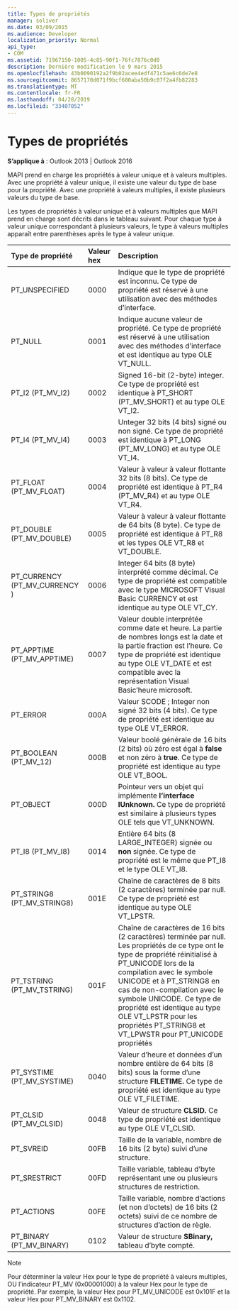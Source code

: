 ```yaml
---
title: Types de propriétés
manager: soliver
ms.date: 03/09/2015
ms.audience: Developer
localization_priority: Normal
api_type:
- COM
ms.assetid: 71967150-1005-4c85-90f1-76fc7876c0d0
description: Dernière modification le 9 mars 2015
ms.openlocfilehash: 43b0090192a2f9b02acee4edf471c5ae6c6de7e8
ms.sourcegitcommit: 8657170d071f9bcf680aba50b9c07f2a4fb82283
ms.translationtype: MT
ms.contentlocale: fr-FR
ms.lasthandoff: 04/28/2019
ms.locfileid: "33407052"
---
```

# <a name="property-types"></a>Types de propriétés

  
  
**S’applique à** : Outlook 2013 | Outlook 2016 
  
MAPI prend en charge les propriétés à valeur unique et à valeurs multiples. Avec une propriété à valeur unique, il existe une valeur du type de base pour la propriété. Avec une propriété à valeurs multiples, il existe plusieurs valeurs du type de base. 
  
Les types de propriétés à valeur unique et à valeurs multiples que MAPI prend en charge sont décrits dans le tableau suivant. Pour chaque type à valeur unique correspondant à plusieurs valeurs, le type à valeurs multiples apparaît entre parenthèses après le type à valeur unique.
  
|**Type de propriété**|**Valeur hex**|**Description**|
|:-----|:-----|:-----|
|PT_UNSPECIFIED  <br/> |0000  <br/> |Indique que le type de propriété est inconnu. Ce type de propriété est réservé à une utilisation avec des méthodes d’interface.  <br/> |
|PT_NULL  <br/> |0001  <br/> |Indique aucune valeur de propriété. Ce type de propriété est réservé à une utilisation avec des méthodes d’interface et est identique au type OLE VT_NULL.  <br/> |
|PT_I2 (PT_MV_I2)  <br/> |0002  <br/> |Signed 16-bit (2-byte) integer. Ce type de propriété est identique à PT_SHORT (PT_MV_SHORT) et au type OLE VT_I2.  <br/> |
|PT_I4 (PT_MV_I4)  <br/> |0003  <br/> |Unteger 32 bits (4 bits) signé ou non signé. Ce type de propriété est identique à PT_LONG (PT_MV_LONG) et au type OLE VT_I4.  <br/> |
|PT_FLOAT (PT_MV_FLOAT)  <br/> |0004  <br/> |Valeur à valeur à valeur flottante 32 bits (8 bits). Ce type de propriété est identique à PT_R4 (PT_MV_R4) et au type OLE VT_R4.  <br/> |
|PT_DOUBLE (PT_MV_DOUBLE)  <br/> |0005  <br/> |Valeur à valeur à valeur flottante de 64 bits (8 byte). Ce type de propriété est identique à PT_R8 et les types OLE VT_R8 et VT_DOUBLE.  <br/> |
|PT_CURRENCY (PT_MV_CURRENCY )  <br/> |0006  <br/> |Integer 64 bits (8 byte) interprété comme décimal. Ce type de propriété est compatible avec le type MICROSOFT Visual Basic CURRENCY et est identique au type OLE VT_CY.  <br/> |
|PT_APPTIME (PT_MV_APPTIME)  <br/> |0007  <br/> |Valeur double interprétée comme date et heure. La partie de nombres longs est la date et la partie fraction est l’heure. Ce type de propriété est identique au type OLE VT_DATE et est compatible avec la représentation Visual Basic’heure microsoft.  <br/> |
|PT_ERROR  <br/> |000A  <br/> |Valeur SCODE ; Integer non signé 32 bits (4 bits). Ce type de propriété est identique au type OLE VT_ERROR.  <br/> |
|PT_BOOLEAN (PT_MV_12)  <br/> |000B  <br/> |Valeur boolé générale de 16 bits (2 bits) où zéro est égal à **false** et non zéro à **true**. Ce type de propriété est identique au type OLE VT_BOOL.  <br/> |
|PT_OBJECT  <br/> |000D  <br/> |Pointeur vers un objet qui implémente **l’interface IUnknown.** Ce type de propriété est similaire à plusieurs types OLE tels que VT_UNKNOWN.  <br/> |
|PT_I8 (PT_MV_I8)  <br/> |0014  <br/> |Entière 64 bits (8 LARGE_INTEGER) signée ou **non** signée. Ce type de propriété est le même que PT_I8 et le type OLE VT_I8.  <br/> |
|PT_STRING8 (PT_MV_STRING8)  <br/> |001E  <br/> |Chaîne de caractères de 8 bits (2 caractères) terminée par null. Ce type de propriété est identique au type OLE VT_LPSTR.  <br/> |
|PT_TSTRING (PT_MV_TSTRING)  <br/> |001F  <br/> |Chaîne de caractères de 16 bits (2 caractères) terminée par null. Les propriétés de ce type ont le type de propriété réinitialisé à PT_UNICODE lors de la compilation avec le symbole UNICODE et à PT_STRING8 en cas de non-compilation avec le symbole UNICODE. Ce type de propriété est identique au type OLE VT_LPSTR pour les propriétés PT_STRING8 et VT_LPWSTR pour PT_UNICODE propriétés  <br/> |
|PT_SYSTIME (PT_MV_SYSTIME)  <br/> |0040  <br/> |Valeur d’heure et données d’un nombre entière de 64 bits (8 bits) sous la forme d’une structure **FILETIME.** Ce type de propriété est identique au type OLE VT_FILETIME.  <br/> |
|PT_CLSID (PT_MV_CLSID)  <br/> |0048  <br/> |Valeur de structure **CLSID.** Ce type de propriété est identique au type OLE VT_CLSID.  <br/> |
|PT_SVREID  <br/> |00FB  <br/> |Taille de la variable, nombre de 16  bits (2 byte) suivi d’une structure.  <br/> |
|PT_SRESTRICT  <br/> |00FD  <br/> |Taille variable, tableau d’byte représentant une ou plusieurs structures de restriction.  <br/> |
|PT_ACTIONS  <br/> |00FE  <br/> |Taille variable, nombre d’actions (et non  d’octets) de 16 bits (2 octets) suivi de ce nombre de structures d’action de règle.  <br/> |
|PT_BINARY (PT_MV_BINARY)  <br/> |0102  <br/> |Valeur de structure **SBinary,** tableau d’byte compté.  <br/> |
   
> [!NOTE]
> Pour déterminer la valeur Hex pour le type de propriété à valeurs multiples, OU l’indicateur PT_MV (0x00001000) à la valeur Hex pour le type de propriété. Par exemple, la valeur Hex pour PT_MV_UNICODE est 0x101F et la valeur Hex pour PT_MV_BINARY est 0x1102. 
  

